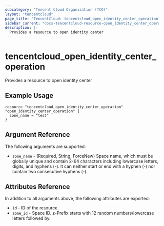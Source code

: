 ```yaml
---
subcategory: "Tencent Cloud Organization (TCO)"
layout: "tencentcloud"
page_title: "TencentCloud: tencentcloud_open_identity_center_operation"
sidebar_current: "docs-tencentcloud-resource-open_identity_center_operation"
description: |-
  Provides a resource to open identity center
---
```


# tencentcloud_open_identity_center_operation

Provides a resource to open identity center

## Example Usage

```hcl
resource "tencentcloud_open_identity_center_operation" "open_identity_center_operation" {
  zone_name = "test"
}
```

## Argument Reference

The following arguments are supported:

* `zone_name` - (Required, String, ForceNew) Space name, which must be globally unique and contain 2-64 characters including lowercase letters, digits, and hyphens (-). It can neither start or end with a hyphen (-) nor contain two consecutive hyphens (-).

## Attributes Reference

In addition to all arguments above, the following attributes are exported:

* `id` - ID of the resource.
* `zone_id` - Space ID. z-Prefix starts with 12 random numbers/lowercase letters followed by.



